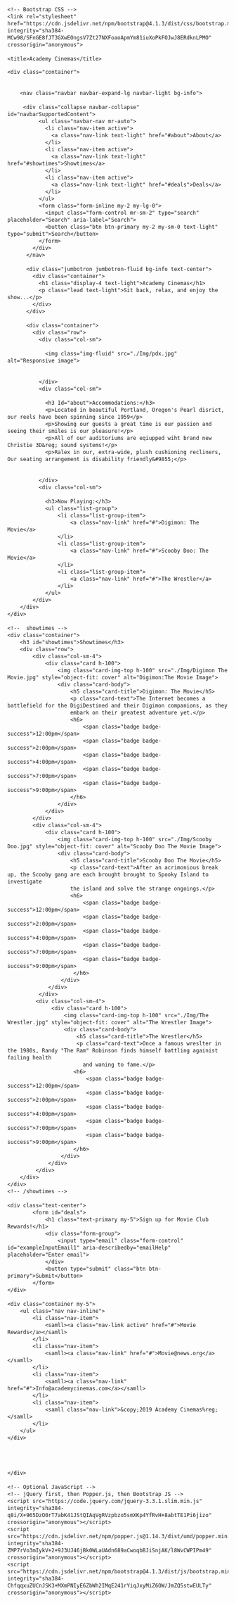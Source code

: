 <!doctype html>
<html lang="en">
  <head>
    <!-- Required meta tags -->
    <meta charset="utf-8">
    <meta name="viewport" content="width=device-width, initial-scale=1, shrink-to-fit=no">

    <!-- Bootstrap CSS -->
    <link rel="stylesheet" href="https://cdn.jsdelivr.net/npm/bootstrap@4.1.3/dist/css/bootstrap.min.css" integrity="sha384-MCw98/SFnGE8fJT3GXwEOngsV7Zt27NXFoaoApmYm81iuXoPkFOJwJ8ERdknLPMO" crossorigin="anonymous">

    <title>Academy Cinemas</title>
  </head>
  <body>
    
    <div class="container">


        <nav class="navbar navbar-expand-lg navbar-light bg-info">
            
         <div class="collapse navbar-collapse" id="navbarSupportedContent">
              <ul class="navbar-nav mr-auto">
                <li class="nav-item active">
                  <a class="nav-link text-light" href="#about">About</a>
                </li>
                <li class="nav-item active">
                  <a class="nav-link text-light" href="#showtimes">Showtimes</a>
                </li>
                <li class="nav-item active">
                  <a class="nav-link text-light" href="#deals">Deals</a>
                </li>
              </ul>
              <form class="form-inline my-2 my-lg-0">
                <input class="form-control mr-sm-2" type="search" placeholder="Search" aria-label="Search">
                <button class="btn btn-primary my-2 my-sm-0 text-light" type="submit">Search</button>
              </form>
            </div>
          </nav>

          <div class="jumbotron jumbotron-fluid bg-info text-center">
            <div class="container">
              <h1 class="display-4 text-light">Academy Cinemas</h1>
              <p class="lead text-light">Sit back, relax, and enjoy the show...</p>
            </div>
          </div>

          <div class="container">
            <div class="row">
              <div class="col-sm">
                
                <img class="img-fluid" src="./Img/pdx.jpg"  alt="Responsive image">


              </div>
              <div class="col-sm">
                
                <h3 Id="about">Accommodations:</h3>
                <p>Located in beautiful Portland, Oregon's Pearl disrict, our reels have been spinning since 1959</p>
                <p>Showing our guests a great time is our passion and seeing their smiles is our pleasure!</p>
                <p>All of our auditoriums are eqiupped wiht brand new Christie 3D&reg; sound systems!</p>
                <p>Ralex in our, extra-wide, plush cushioning recliners, Our seating arrangement is disability friendly&#9855;</p>


              </div>
              <div class="col-sm">
                
                <h3>Now Playing:</h3>
                <ul class="list-group">
                    <li class="list-group-item">
                        <a class="nav-link" href="#">Digimon: The Movie</a>
                    </li>
                    <li class="list-group-item">
                        <a class="nav-link" href="#">Scooby Doo: The Movie</a> 
                    </li>
                    <li class="list-group-item">
                        <a class="nav-link" href="#">The Wrestler</a>
                    </li>
                </ul>
            </div>
        </div>
    </div>

    <!--  showtimes -->
    <div class="container">
        <h3 id="showtimes">Showtimes</h3>
        <div class="row">
            <div class="col-sm-4">
                <div class="card h-100">
                    <img class="card-img-top h-100" src="./Img/Digimon The Movie.jpg" style="object-fit: cover" alt="Digimon:The Movie Image">
                    <div class="card-body">
                        <h5 class="card-title">Digimon: The Movie</h5>
                        <p class="card-text">The Internet becomes a battlefield for the DigiDestined and their Digimon companions, as they
                        embark on their greatest adventure yet.</p>
                        <h6>
                            <span class="badge badge-success">12:00pm</span>
                            <span class="badge badge-success">2:00pm</span>
                            <span class="badge badge-success">4:00pm</span>
                            <span class="badge badge-success">7:00pm</span>
                            <span class="badge badge-success">9:00pm</span>
                        </h6>
                    </div>
                </div>
            </div>
            <div class="col-sm-4">
                <div class="card h-100">
                    <img class="card-img-top h-100" src="./Img/Scooby Doo.jpg" style="object-fit: cover" alt="Scooby Doo The Movie Image">
                    <div class="card-body">
                        <h5 class="card-title">Scooby Doo The Movie</h5>
                        <p class="card-text">After an acrimonious break up, the Scooby gang are each brought brought to Spooky Island to investigate
                        the island and solve the strange ongoings.</p>
                        <h6>
                            <span class="badge badge-success">12:00pm</span>
                            <span class="badge badge-success">2:00pm</span>
                            <span class="badge badge-success">4:00pm</span>
                            <span class="badge badge-success">7:00pm</span>
                            <span class="badge badge-success">9:00pm</span> 
                         </h6>
                     </div>
                 </div>
              </div>
             <div class="col-sm-4">
                  <div class="card h-100">
                      <img class="card-img-top h-100" src="./Img/The Wrestler.jpg" style="object-fit: cover" alt="The Wrestler Image">
                      <div class="card-body">
                          <h5 class="card-title">The Wrestler</h5>
                          <p class="card-text">Once a famous wreslter in the 1980s, Randy "The Ram" Robinson finds himself battling againist failing health
                            and waning to fame.</p>
                         <h6>
                             <span class="badge badge-success">12:00pm</span>
                             <span class="badge badge-success">2:00pm</span>
                             <span class="badge badge-success">4:00pm</span>
                             <span class="badge badge-success">7:00pm</span>
                             <span class="badge badge-success">9:00pm</span>
                         </h6>
                     </div>
                 </div>
             </div>
        </div>
    </div>                
    <!-- /showtimes -->

    <div class="text-center">
            <form id="deals">
                <h1 class="text-primary my-5">Sign up for Movie Club Rewards!</h1>
                <div class="form-group">
                    <input type="email" class="form-control" id="exampleInputEmail1" aria-describedby="emailHelp" placeholder="Enter email">
                </div>
                <button type="submit" class="btn btn-primary">Submit</button>
            </form>
    </div>

    <div class="container my-5">
        <ul class="nav nav-inline">
            <li class="nav-item">
                <samll><a class="nav-link active" href="#">Movie Rewards</a></samll>
            </li>
            <li class="nav-item">
                <samll><a class="nav-link" href="#">Movie@news.org</a></samll>
            </li>
            <li class="nav-item">
                <samll><a class="nav-link" href="#">Info@academycinemas.com</a></samll>
            </li>
            <li class="nav-item">
                <samll class="nav-link">&copy;2019 Academy Cinemas%reg;</samll>
            </li>
        </ul>
    </div>




    </div>
    
    <!-- Optional JavaScript -->
    <!-- jQuery first, then Popper.js, then Bootstrap JS -->
    <script src="https://code.jquery.com/jquery-3.3.1.slim.min.js" integrity="sha384-q8i/X+965DzO0rT7abK41JStQIAqVgRVzpbzo5smXKp4YfRvH+8abtTE1Pi6jizo" crossorigin="anonymous"></script>
    <script src="https://cdn.jsdelivr.net/npm/popper.js@1.14.3/dist/umd/popper.min.js" integrity="sha384-ZMP7rVo3mIykV+2+9J3UJ46jBk0WLaUAdn689aCwoqbBJiSnjAK/l8WvCWPIPm49" crossorigin="anonymous"></script>
    <script src="https://cdn.jsdelivr.net/npm/bootstrap@4.1.3/dist/js/bootstrap.min.js" integrity="sha384-ChfqqxuZUCnJSK3+MXmPNIyE6ZbWh2IMqE241rYiqJxyMiZ6OW/JmZQ5stwEULTy" crossorigin="anonymous"></script>
  </body>
</html>

